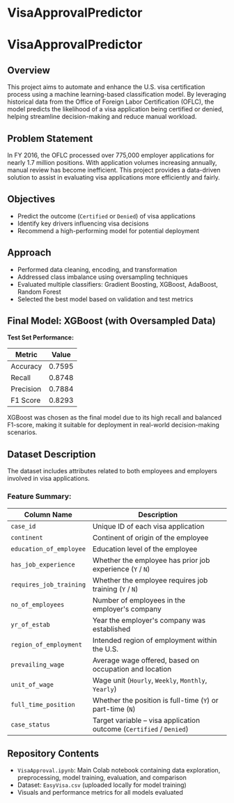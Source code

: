 # VisaApprovalPredictor
# VisaApprovalPredictor

## Overview
This project aims to automate and enhance the U.S. visa certification process using a machine learning-based classification model. By leveraging historical data from the Office of Foreign Labor Certification (OFLC), the model predicts the likelihood of a visa application being certified or denied, helping streamline decision-making and reduce manual workload.

## Problem Statement
In FY 2016, the OFLC processed over 775,000 employer applications for nearly 1.7 million positions. With application volumes increasing annually, manual review has become inefficient. This project provides a data-driven solution to assist in evaluating visa applications more efficiently and fairly.

## Objectives
- Predict the outcome (`Certified` or `Denied`) of visa applications
- Identify key drivers influencing visa decisions
- Recommend a high-performing model for potential deployment

## Approach
- Performed data cleaning, encoding, and transformation
- Addressed class imbalance using oversampling techniques
- Evaluated multiple classifiers: Gradient Boosting, XGBoost, AdaBoost, Random Forest
- Selected the best model based on validation and test metrics

## Final Model: XGBoost (with Oversampled Data)

**Test Set Performance:**

| Metric     | Value   |
|------------|---------|
| Accuracy   | 0.7595  |
| Recall     | 0.8748  |
| Precision  | 0.7884  |
| F1 Score   | 0.8293  |

XGBoost was chosen as the final model due to its high recall and balanced F1-score, making it suitable for deployment in real-world decision-making scenarios.

## Dataset Description

The dataset includes attributes related to both employees and employers involved in visa applications.

### Feature Summary:

| Column Name              | Description |
|--------------------------|-------------|
| `case_id`                | Unique ID of each visa application |
| `continent`              | Continent of origin of the employee |
| `education_of_employee`  | Education level of the employee |
| `has_job_experience`     | Whether the employee has prior job experience (`Y` / `N`) |
| `requires_job_training`  | Whether the employee requires job training (`Y` / `N`) |
| `no_of_employees`        | Number of employees in the employer's company |
| `yr_of_estab`            | Year the employer's company was established |
| `region_of_employment`   | Intended region of employment within the U.S. |
| `prevailing_wage`        | Average wage offered, based on occupation and location |
| `unit_of_wage`           | Wage unit (`Hourly`, `Weekly`, `Monthly`, `Yearly`) |
| `full_time_position`     | Whether the position is full-time (`Y`) or part-time (`N`) |
| `case_status`            | Target variable – visa application outcome (`Certified` / `Denied`) |

## Repository Contents
- `VisaApproval.ipynb`: Main Colab notebook containing data exploration, preprocessing, model training, evaluation, and comparison
- Dataset: `EasyVisa.csv` (uploaded locally for model training)
- Visuals and performance metrics for all models evaluated

